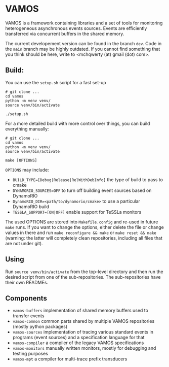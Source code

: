 # VAMOS

VAMOS is a framework containing libraries and a set of tools for monitoring
heterogeneous asynchronous events sources. Events are efficiently transferred
via concurrent buffers in the shared memory.

The current developement version can be found in the branch `dev`. Code in the `main` branch may be highly outdated. If you cannot find something that you  think should be here, write to <mchqwerty (at) gmail (dot) com>.

## Build:

You can use the `setup.sh` script for a fast set-up

```
# git clone ...
cd vamos
python -m venv venv/
source venv/bin/activate

./setup.sh
```

For a more detailed build with more control over things, you can build everything manually:

```
# git clone ...
cd vamos
python -m venv venv/
source venv/bin/activate

make [OPTIONS]
```

`OPTIONS` may include:
 - `BUILD_TYPE=[Debug|Release|RelWithDebInfo]` the type of build to pass to cmake
 - `DYNAMORIO_SOURCES=OFF` to turn off building event sources based on DynamoRIO
 - `DynamoRIO_DIR=<path/to/dynamorio/cmake>` to use a particular DynamoRIO build
 - `TESSLA_SUPPORT=[ON|OFF]` enable support for TeSSLa monitors

The used OPTIONS are stored into `Makefile.config` and re-used in future `make`
runs. If you want to change the options, either delete the file or change
values in there and run `make reconfigure && make` or `make reset && make`
(warning: the latter will completely clean repositories, including all files
that are not under git).


## Using

Run `source venv/bin/activate` from the top-level directory and then run the desired script
from one of the sub-repositories. The sub-repositories have their own READMEs.

## Components

 - `vamos-buffers`  implementation of shared memory buffers used to transfer events
 - `vamos-common`   common parts shared by multiple VAMOS repositories (mostly python packages)
 - `vamos-sources`  implementation of tracing various standard events in programs (event sources)
                    and a specification language for that
 - `vamos-compiler` a compiler of the legacy VAMOS specifications
 - `vamos-monitors` manually written monitors, mostly for debugging and testing purposes
 - `vamos-mpt`      a compiler for multi-trace prefix transducers

